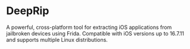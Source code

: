 # DeepRip
A powerful, cross-platform tool for extracting iOS applications from jailbroken devices using Frida. Compatible with iOS versions up to 16.7.11 and supports multiple Linux distributions.
